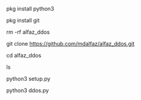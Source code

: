 pkg install python3

pkg install git

rm -rf alfaz_ddos

git clone https://github.com/mdalfaz/alfaz_ddos.git


cd alfaz_ddos

ls

python3 setup.py

python3 ddos.py
